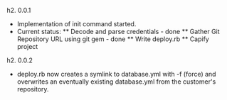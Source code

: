 h2. 0.0.1

* Implementation of init command started.
* Current status: 
** Decode and parse credentials - done
** Gather Git Repository URL using git gem - done
** Write deploy.rb
** Capify project

h2. 0.0.2

* deploy.rb now creates a symlink to database.yml with -f (force) and overwrites an eventually existing database.yml from the customer's repository.

